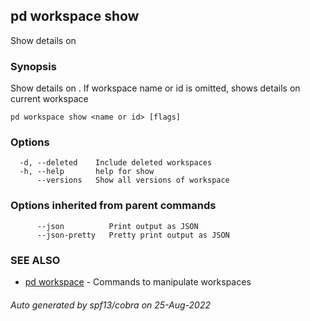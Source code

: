 ## pd workspace show

Show details on <name or id>

### Synopsis

Show details on <name or id>. If workspace name or id is omitted, 
shows details on current workspace

```
pd workspace show <name or id> [flags]
```

### Options

```
  -d, --deleted    Include deleted workspaces
  -h, --help       help for show
      --versions   Show all versions of workspace
```

### Options inherited from parent commands

```
      --json          Print output as JSON
      --json-pretty   Pretty print output as JSON
```

### SEE ALSO

* [pd workspace](/docs/commands/pd_workspace.html)	 - Commands to manipulate workspaces

###### Auto generated by spf13/cobra on 25-Aug-2022
